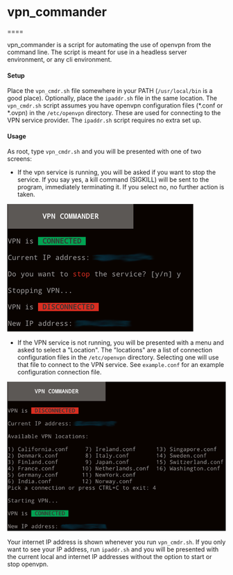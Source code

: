# vpn_commander
====

vpn_commander is a script for automating the use of openvpn from the command line. The script is meant for use in a headless server environment, or any cli environment.

#### Setup

Place the `vpn_cmdr.sh` file somewhere in your PATH (`/usr/local/bin` is a good place). Optionally, place the `ipaddr.sh` file in the same location. The `vpn_cmdr.sh` script assumes you have openvpn configuration files (*.conf or *.ovpn) in the `/etc/openvpn` directory. These are used for connecting to the VPN service provider. The `ipaddr.sh` script requires no extra set up.

#### Usage

As root, type `vpn_cmdr.sh` and you will be presented with one of two screens:

* If the vpn service is running, you will be asked if you want to stop the service. If you say yes, a kill command (SIGKILL) will be sent to the program, immediately terminating it. If you select no, no further action is taken.

![image](https://raw.githubusercontent.com/joseph-sayler/vpn_commander/master/screenshots/disconnect.png)

* If the VPN service is not running, you will be presented with a menu and asked to select a "Location". The "locations" are a list of connection configuration files in the `/etc/openvpn` directory. Selecting one will use that file to connect to the VPN service. See `example.conf` for an example configuration connection file.

![image](https://raw.githubusercontent.com/joseph-sayler/vpn_commander/master/screenshots/connect.png)

Your internet IP address is shown whenever you run `vpn_cmdr.sh`. If you only want to see your IP address, run `ipaddr.sh` and you will be presented with the current local and internet IP addresses without the option to start or stop openvpn.


